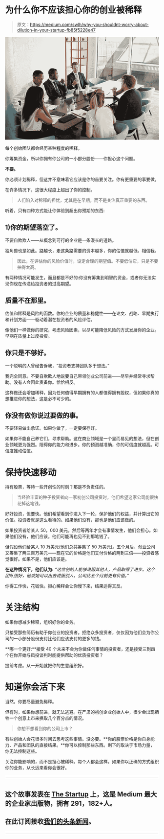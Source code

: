 # 为什么你不应该担心你的创业被稀释

> 原文：<https://medium.com/swlh/why-you-shouldnt-worry-about-dilution-in-your-startup-fb85f5228e47>

![](img/f6a2c06ec8d9e3205fd9f7424a371dbd.png)

每个创始团队都会经历某种程度的稀释。

你筹集资金，所以你拥有你公司的一小部分股份——你担心这个问题。

**不要。**

你必须计划稀释，但这并不意味着它应该是你的首要关注。你有更重要的事要做。

在许多情况下，这很大程度上超出了你的控制。

> 人们陷入对稀释的担忧，尤其是在早期，而不是关注真正重要的东西。

听着，只有四种方式能让你体验到超出你预期的东西:

## **1)你的期望落空了。**

不要自欺欺人——从概念到可行的企业是一条漫长的道路。

独角兽也是如此。路越长，走这条路需要的资本越多，你的估值就越低。相信我。

> 因此，在评估你的风险价值时，设定合理的期望值。不要低估它，只是不要拍得太高。

有两种情况可能发生，而且都是不好的:你没有筹集到明智的资金，或者你无法实现你现在传递给投资者的过高期望。

## **质量不在那里。**

估值和稀释是风险的函数。你的企业的质量和稳健性——在论文、战略、早期执行和计划方面——驱动着潜在投资者的风险评估。

像他们一样做你的研究，考虑风险因素，以尽可能降低风险的方式发展你的企业。早期在质量上过度投资。

## 你只是不够好。

一个聪明的人曾经告诉我，“投资者支持团队多于想法。”

我完全同意。不要自欺欺人地说要自己带领创业公司前进——尽早并经常寻求帮助。没有人会因此责备你。恰恰相反。

这样做还会增加稀释，因为任何值得早期拥有的人都值得拥有股权，但如果你真的想推进你的想法，这是必不可少的。

## 你没有做你说过要做的事。

不要轻易做出承诺。如果你做了，一定要保存好。

如果你不能自己养它们，寻求帮助。这在商业领域是一个显而易见的想法，但在创业领域更为强烈。阻碍你的能力和进步。你的预测越准确，你的可信度就越高。可信度推动估值。

# **保持快速移动**

持有股票，等待一些开创性的时刻？那是不负责任的。

> 当经验丰富的种子投资者向一家初创公司投资时，他们希望这家公司能很快花掉这笔钱。

好好投资，但要快。他们希望看到你进入下一轮，保护他们的权益，并计算出它的价值。投资者就是这么看待的。如果他们没有，那也是他们应该做的。

如果投资者给某人 50，000 美元，然后等两年才会有事情发生，他们会担心。如果他们没有，他们应该。他们可能再也见不到那笔钱了。

但假设他们给某人 10 万美元(他们总共筹集了 50 万美元)。五个月后，创业公司又筹集了两三百万美元——现在它的价格是他们支付价格的两到三倍——投资者感觉很好。如果不是，他们应该是。

**在这种情况下，他们认为:** *“这位创始人能够说服其他人，产品取得了进步。这个团队很好，他或她可以出去说服别人，公司比五个月前更有价值。”*

你得工作快，花钱快。担心稀释会让你慢下来，结果适得其反。

# **关注结构**

如果你想减少稀释，组织好你的业务。

只接受那些简历有助于你创业的投资者。拒绝众多投资者，仅仅因为他们会为你公司的一小部分股份支付比他们应该支付的更多的钱。

**哪一个更好:**接受 40 个未来不会为你做任何事情的投资者，还是接受三到四个在你开始与风投谈判时能提供帮助的优质投资者？

提前考虑。从一开始就把你的生意组织好。

# **知道你会活下来**

当然，你要尽量避免稀释。

但有时，如果你想前进，就无法逃避。在严肃的初创企业创始人中，很少会出现牺牲一个创意上市来换取几个百分点的情况。

> 你想不想看到你的公司上市？

有些创始人会花很多时间去思考这些事情。没必要。**你的股票价格是你自身能力、产品和团队的直接结果。**你可以控制那些东西。剩下的取决于市场力量，你无法控制这些。

关注你能影响的，而不是担心被稀释。每个人都会这样。如果你以正确的方式组织你的业务，从长远来看你会很好。

![](img/731acf26f5d44fdc58d99a6388fe935d.png)

## 这个故事发表在 [The Startup](https://medium.com/swlh) 上，这是 Medium 最大的企业家出版物，拥有 291，182+人。

## 在此订阅接收[我们的头条新闻](http://growthsupply.com/the-startup-newsletter/)。

![](img/731acf26f5d44fdc58d99a6388fe935d.png)
